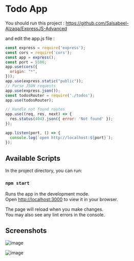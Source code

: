 # Todo App

You should run this project : https://github.com/Salsabeel-Alzaqa/ExpressJS-Advanced 

and edit the app.js file : 

```javascript
const express = require('express');
const cors = require('cors');
const app = express();
const port = 5500;
app.use(cors({
  origin: "*",
}));
app.use(express.static("public"));
// Parse JSON requests
app.use(express.json());
const todosRouter = require('./todos');
app.use(todosRouter);

// Handle not found routes
app.use((req, res, next) => {
  res.status(404).json({ error: 'Not found' });
});

app.listen(port, () => {
  console.log(`open http://localhost:${port}`);
});
```

## Available Scripts

In the project directory, you can run:

### `npm start`

Runs the app in the development mode.\
Open [http://localhost:3000](http://localhost:3000) to view it in your browser.

The page will reload when you make changes.\
You may also see any lint errors in the console.

## Screenshots

![image](https://github.com/Salsabeel-Alzaqa/Todo-app/assets/107882635/6407a214-88f5-49d0-8115-e88e6e06dd62)

![image](https://github.com/Salsabeel-Alzaqa/Todo-app/assets/107882635/53868b5c-2f81-4390-b686-b45fbeccd9f2)



